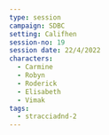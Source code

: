 ```yaml
---
type: session
campaign: SDBC
setting: Califhen
session-no: 19
session date: 22/4/2022
characters:
  - Carmine
  - Robyn
  - Roderick
  - Elisabeth
  - Vimak
tags:
  - stracciadnd-2
---
```

